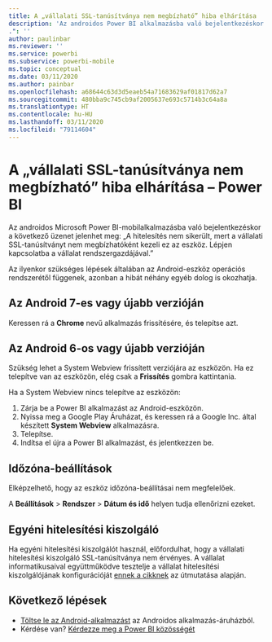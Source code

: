 ```yaml
---
title: A „vállalati SSL-tanúsítványa nem megbízható” hiba elhárítása
description: 'Az androidos Power BI alkalmazásba való bejelentkezéskor a következő üzenet jelenhet meg: „A hitelesítés nem sikerült, mert a vállalati SSL-tanúsítványt nem megbízhatóként kezeli ez az eszköz”'
.": ''
author: paulinbar
ms.reviewer: ''
ms.service: powerbi
ms.subservice: powerbi-mobile
ms.topic: conceptual
ms.date: 03/11/2020
ms.author: painbar
ms.openlocfilehash: a68644c63d3d5eaeb54a71683629af01817d62a7
ms.sourcegitcommit: 480bba9c745cb9af2005637e693c5714b3c64a8a
ms.translationtype: HT
ms.contentlocale: hu-HU
ms.lasthandoff: 03/11/2020
ms.locfileid: "79114604"
---
```

# <a name="fixing-corporate-ssl-certificate-is-untrusted---power-bi"></a>A „vállalati SSL-tanúsítványa nem megbízható” hiba elhárítása – Power BI
Az androidos Microsoft Power BI-mobilalkalmazásba való bejelentkezéskor a következő üzenet jelenhet meg: „A hitelesítés nem sikerült, mert a vállalati SSL-tanúsítványt nem megbízhatóként kezeli ez az eszköz. Lépjen kapcsolatba a vállalat rendszergazdájával.” 

Az ilyenkor szükséges lépések általában az Android-eszköz operációs rendszerétől függenek, azonban a hibát néhány egyéb dolog is okozhatja.

## <a name="on-android-7-or-later"></a>Az Android 7-es vagy újabb verzióján
Keressen rá a **Chrome** nevű alkalmazás frissítésére, és telepítse azt.

## <a name="on-android-6-and-earlier"></a>Az Android 6-os vagy újabb verzióján
Szükség lehet a System Webview frissített verziójára az eszközön. Ha ez telepítve van az eszközön, elég csak a **Frissítés** gombra kattintania.

Ha a System Webview nincs telepítve az eszközön:

1. Zárja be a Power BI alkalmazást az Android-eszközön.
2. Nyissa meg a Google Play Áruházat, és keressen rá a Google Inc. által készített **System Webview** alkalmazásra.
3. Telepítse.
4. Indítsa el újra a Power BI alkalmazást, és jelentkezzen be.

## <a name="time-zone-settings"></a>Időzóna-beállítások
Elképzelhető, hogy az eszköz időzóna-beállításai nem megfelelőek. 

A **Beállítások** > **Rendszer** > **Dátum és idő** helyen tudja ellenőrizni ezeket.

## <a name="custom-authentication-server"></a>Egyéni hitelesítési kiszolgáló
Ha egyéni hitelesítési kiszolgálót használ, előfordulhat, hogy a vállalati hitelesítési kiszolgáló SSL-tanúsítványa nem érvényes. A vállalat informatikusaival együttműködve tesztelje a vállalat hitelesítési kiszolgálójának konfigurációját [ennek a cikknek](https://support.microsoft.com/help/3203929/using-adal-to-authenticate-from-android-devices-fails-if-additional-ce) az útmutatása alapján.

## <a name="next-steps"></a>Következő lépések
* [Töltse le az Android-alkalmazást](https://go.microsoft.com/fwlink/?LinkID=544867) az Androidos alkalmazás-áruházból.
* Kérdése van? [Kérdezze meg a Power BI közösségét](https://community.powerbi.com/) 

